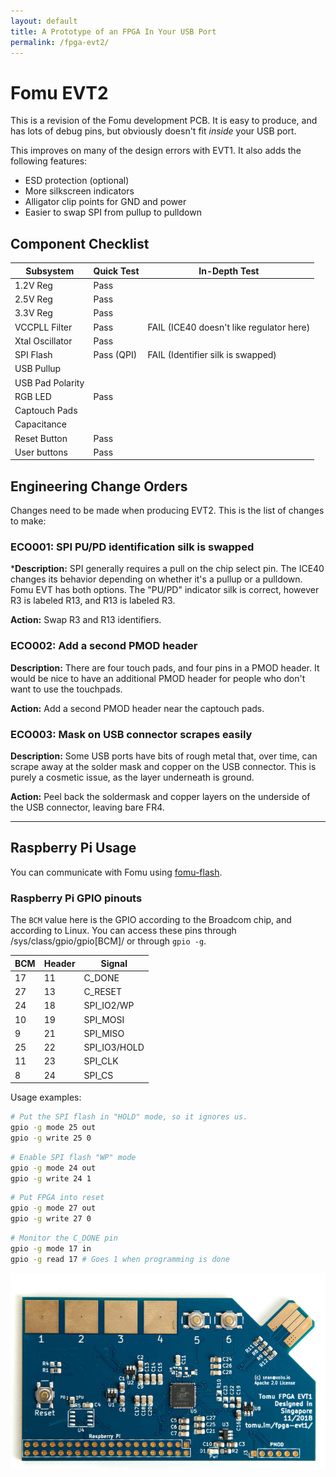 ```yaml
---
layout: default
title: A Prototype of an FPGA In Your USB Port
permalink: /fpga-evt2/
---
```


<style>
.container {
  max-width: initial;
}
</style>

# Fomu EVT2

This is a revision of the Fomu development PCB.  It is easy to produce, and has lots of debug pins, but obviously doesn't fit _inside_ your USB port.

This improves on many of the design errors with EVT1.  It also adds the following features:

* ESD protection (optional)
* More silkscreen indicators
* Alligator clip points for GND and power
* Easier to swap SPI from pullup to pulldown

## Component Checklist

|Subsystem        | Quick Test | In-Depth Test
|-----------------|------------|--------------
|1.2V Reg         | Pass
|2.5V Reg         | Pass
|3.3V Reg         | Pass 
|VCCPLL Filter    | Pass       | FAIL (ICE40 doesn't like regulator here)
|Xtal Oscillator  | Pass
|SPI Flash        | Pass (QPI) | FAIL (Identifier silk is swapped)
|USB Pullup       | 
|USB Pad Polarity |
|RGB LED          | Pass 
|Captouch Pads    |
|Capacitance      |
|Reset Button     | Pass
|User buttons     | Pass

## Engineering Change Orders

Changes need to be made when producing EVT2.  This is the list of changes to make:

### ECO001: SPI PU/PD identification silk is swapped

***Description:** SPI generally requires a pull on the chip select pin.  The ICE40 changes its behavior depending on whether it's a pullup or a pulldown.  Fomu EVT has both options.  The "PU/PD" indicator silk is correct, however R3 is labeled R13, and R13 is labeled R3.

**Action:** Swap R3 and R13 identifiers.

### ECO002: Add a second PMOD header

**Description:** There are four touch pads, and four pins in a PMOD header. It would be nice to have an additional PMOD header for people who don't want to use the touchpads.

**Action:** Add a second PMOD header near the captouch pads.

### ECO003: Mask on USB connector scrapes easily

**Description:** Some USB ports have bits of rough metal that, over time, can scrape away at the solder mask and copper on the USB connector.  This is purely a cosmetic issue, as the layer underneath is ground.

**Action:** Peel back the soldermask and copper layers on the underside of the USB connector, leaving bare FR4.

---

## Raspberry Pi Usage

You can communicate with Fomu using [fomu-flash](https://github.com/im-tomu/fomu-flash).

### Raspberry Pi GPIO pinouts

The `BCM` value here is the GPIO according to the Broadcom chip, and according to Linux.  You can access these pins through /sys/class/gpio/gpio[BCM]/ or through `gpio -g`.

|BCM | Header | Signal
|----|--------|--------
|17  | 11     | C_DONE
|27  | 13     | C_RESET
|24  | 18     | SPI_IO2/WP
|10  | 19     | SPI_MOSI
| 9  | 21     | SPI_MISO
|25  | 22     | SPI_IO3/HOLD
|11  | 23     | SPI_CLK
| 8  | 24     | SPI_CS

Usage examples:

```sh
# Put the SPI flash in "HOLD" mode, so it ignores us.
gpio -g mode 25 out
gpio -g write 25 0
```

```sh
# Enable SPI flash "WP" mode
gpio -g mode 24 out
gpio -g write 24 1
```

```sh
# Put FPGA into reset
gpio -g mode 27 out
gpio -g write 27 0
```

```sh
# Monitor the C_DONE pin
gpio -g mode 17 in
gpio -g read 17 # Goes 1 when programming is done
```

![Fomu EVT1](img/tomu-fpga-evt-1-smaller.jpg)
